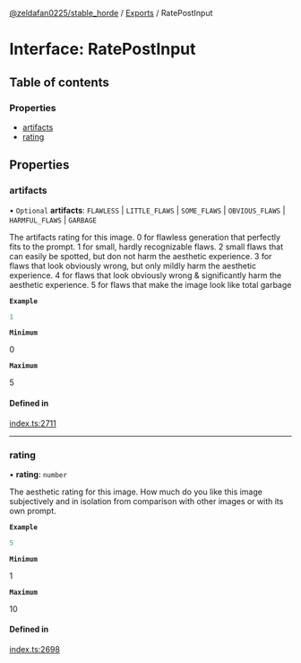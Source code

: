 [@zeldafan0225/stable_horde](../README.md) / [Exports](../modules.md) / RatePostInput

# Interface: RatePostInput

## Table of contents

### Properties

- [artifacts](RatePostInput.md#artifacts)
- [rating](RatePostInput.md#rating)

## Properties

### artifacts

• `Optional` **artifacts**: `FLAWLESS` \| `LITTLE_FLAWS` \| `SOME_FLAWS` \| `OBVIOUS_FLAWS` \| `HARMFUL_FLAWS` \| `GARBAGE`

The artifacts rating for this image.
0 for flawless generation that perfectly fits to the prompt.
1 for small, hardly recognizable flaws.
2 small flaws that can easily be spotted, but don not harm the aesthetic experience.
3 for flaws that look obviously wrong, but only mildly harm the aesthetic experience.
4 for flaws that look obviously wrong & significantly harm the aesthetic experience.
5 for flaws that make the image look like total garbage

**`Example`**

```ts
1
```

**`Minimum`**

0

**`Maximum`**

5

#### Defined in

[index.ts:2711](https://github.com/ZeldaFan0225/stable_horde/blob/bf3b9d2/index.ts#L2711)

___

### rating

• **rating**: `number`

The aesthetic rating for this image. How much do you like this image subjectively and in isolation from comparison with other images or with its own prompt.

**`Example`**

```ts
5
```

**`Minimum`**

1

**`Maximum`**

10

#### Defined in

[index.ts:2698](https://github.com/ZeldaFan0225/stable_horde/blob/bf3b9d2/index.ts#L2698)
